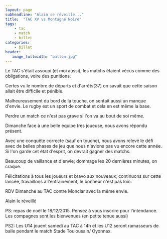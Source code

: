 ```yaml
---
layout: page
subheadline: "Alain se réveille..."
title:  "TAC XV vs Montagne Noire"
tags:
    - tac 
    - match
    - billet
categories:
    - billet
header:
   image_fullwidth: "ballon.jpg"
---
```

Le TAC s'était assoupi (et moi aussi), les matchs étaient vécus comme des obligations, voire des punitions.

Certes vu le nombre de départs et d'arrêts(37) on savait que cette saison allait être difficile et pénible.

Malheureusement du bord de la touche, on sentait aussi un manque d'envie. Le rugby est un sport de combat et cela en est même la base.

Perdre un match ce n'est pas grave si l'on va au bout de soi même.

Dimanche face à une belle équipe très joueuse, nous avons répondu présent.

Avec une conquête correcte (sauf en touche), nous avons relevé le défi avec de belles phases de jeu que nous n'avions pas vu encore cette année. Si l'on garde cet état d'esprit, on devrait gagner des matchs.

Beaucoup de vaillance et d'envie; dommage les 20  dernières minutes, on craque.

Félicitations à tous les joueurs et bravo aux nouveaux; continuons sur cette lancée, travaillons à l'entrainement, le bonheur n'est pas loin.

RDV Dimanche au TAC contre Monclar avec la même envie.

Alain le réveillé

PS: repas de noël le 18/12/2015. Pensez à vous inscrire pour l'intendance. Les compagnes sont les bienvenues (en petite tenue aussi)

PS2: Les U14 jouent samedi au TAC à 14h et les U12 seront ramasseurs de balle pendant le match Stade Toulousain/ Oyonnax.
